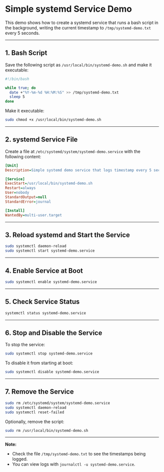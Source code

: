 # Simple systemd Service Demo

This demo shows how to create a systemd service that runs a bash script in the background, writing the current timestamp to `/tmp/systemd-demo.txt` every 5 seconds.

---

## 1. Bash Script

Save the following script as `/usr/local/bin/systemd-demo.sh` and make it executable:

```bash
#!/bin/bash

while true; do
  date +"%Y-%m-%d %H:%M:%S" >> /tmp/systemd-demo.txt
  sleep 5
done
```

Make it executable:

```sh
sudo chmod +x /usr/local/bin/systemd-demo.sh
```

---

## 2. systemd Service File

Create a file at `/etc/systemd/system/systemd-demo.service` with the following content:

```ini
[Unit]
Description=Simple systemd demo service that logs timestamp every 5 seconds

[Service]
ExecStart=/usr/local/bin/systemd-demo.sh
Restart=always
User=nobody
StandardOutput=null
StandardError=journal

[Install]
WantedBy=multi-user.target
```

---

## 3. Reload systemd and Start the Service

```sh
sudo systemctl daemon-reload
sudo systemctl start systemd-demo.service
```

---

## 4. Enable Service at Boot

```sh
sudo systemctl enable systemd-demo.service
```

---

## 5. Check Service Status

```sh
systemctl status systemd-demo.service
```

---

## 6. Stop and Disable the Service

To stop the service:

```sh
sudo systemctl stop systemd-demo.service
```

To disable it from starting at boot:

```sh
sudo systemctl disable systemd-demo.service
```

---

## 7. Remove the Service

```sh
sudo rm /etc/systemd/system/systemd-demo.service
sudo systemctl daemon-reload
sudo systemctl reset-failed
```

Optionally, remove the script:

```sh
sudo rm /usr/local/bin/systemd-demo.sh
```

---

**Note:**  
- Check the file `/tmp/systemd-demo.txt` to see the timestamps being logged.
- You can view logs with `journalctl -u systemd-demo.service`.
